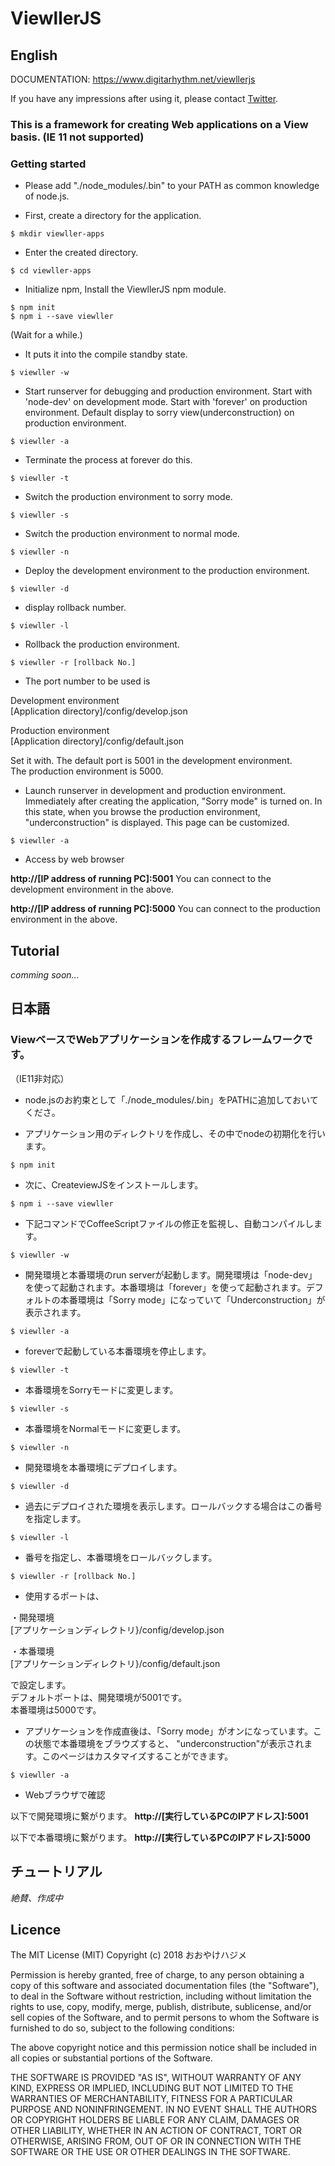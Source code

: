 # ViewllerJS

## English

DOCUMENTATION: https://www.digitarhythm.net/viewllerjs

If you have any impressions after using it, please contact [Twitter][0].

[0]:https://twitter.com/HajimeOhyake

### This is a framework for creating Web applications on a View basis. (IE 11 not supported)

### Getting started
- Please add "./node_modules/.bin" to your PATH as common knowledge of node.js.

- First, create a directory for the application.
```
$ mkdir viewller-apps
```
- Enter the created directory.
```
$ cd viewller-apps
```
- Initialize npm, Install the ViewllerJS npm module.
```
$ npm init  
$ npm i --save viewller
```
(Wait for a while.)

- It puts it into the compile standby state.
```
$ viewller -w
```
- Start runserver for debugging and production environment. Start with 'node-dev' on development mode. Start with 'forever' on production environment. Default display to sorry view(underconstruction) on production environment.
```
$ viewller -a
```
- Terminate the process at forever do this.
```
$ viewller -t
```
- Switch the production environment to sorry mode.
```
$ viewller -s
```
- Switch the production environment to normal mode.
```
$ viewller -n
```
- Deploy the development environment to the production environment.
```
$ viewller -d
```
- display rollback number.
```
$ viewller -l
```
- Rollback the production environment.
```
$ viewller -r [rollback No.]
```

- The port number to be used is

Development environment  
[Application directory]/config/develop.json

Production environment  
[Application directory]/config/default.json

Set it with.
The default port is 5001 in the development environment.  
The production environment is 5000.

- Launch runserver in development and production environment. Immediately after creating the application, "Sorry mode" is turned on. In this state, when you browse the production environment, "underconstruction" is displayed. This page can be customized.
```
$ viewller -a
```
- Access by web browser

**http://[IP address of running PC]:5001**
You can connect to the development environment in the above.

**http://[IP address of running PC]:5000**
You can connect to the production environment in the above.


## Tutorial

*comming soon...*


## 日本語

### ViewベースでWebアプリケーションを作成するフレームワークです。
（IE11非対応）

- node.jsのお約束として「./node_modules/.bin」をPATHに追加しておいてくださ。

- アプリケーション用のディレクトリを作成し、その中でnodeの初期化を行います。
```
$ npm init
```
- 次に、CreateviewJSをインストールします。
```
$ npm i --save viewller
```
- 下記コマンドでCoffeeScriptファイルの修正を監視し、自動コンパイルします。
```
$ viewller -w
```
- 開発環境と本番環境のrun serverが起動します。開発環境は「node-dev」を使って起動されます。本番環境は「forever」を使って起動されます。デフォルトの本番環境は「Sorry mode」になっていて「Underconstruction」が表示されます。
```
$ viewller -a
```
- foreverで起動している本番環境を停止します。
```
$ viewller -t
```
- 本番環境をSorryモードに変更します。
```
$ viewller -s
```
- 本番環境をNormalモードに変更します。
```
$ viewller -n
```
- 開発環境を本番環境にデプロイします。
```
$ viewller -d
```
- 過去にデプロイされた環境を表示します。ロールバックする場合はこの番号を指定します。
```
$ viewller -l
```
- 番号を指定し、本番環境をロールバックします。
```
$ viewller -r [rollback No.]
```

- 使用するポートは、

・開発環境  
[アプリケーションディレクトリ}/config/develop.json

・本番環境  
[アプリケーションディレクトリ}/config/default.json

で設定します。  
デフォルトポートは、開発環境が5001です。  
本番環境は5000です。

- アプリケーションを作成直後は、「Sorry mode」がオンになっています。この状態で本番環境をブラウズすると、 "underconstruction"が表示されます。このページはカスタマイズすることができます。
```
$ viewller -a
```
- Webブラウザで確認

以下で開発環境に繋がります。
**http://[実行しているPCのIPアドレス]:5001**

以下で本番環境に繋がります。
**http://[実行しているPCのIPアドレス]:5000**


## チュートリアル

*絶賛、作成中*


## Licence

The MIT License (MIT) Copyright (c) 2018 おおやけハジメ

Permission is hereby granted, free of charge, to any person obtaining a copy of this software and associated documentation files (the "Software"), to deal in the Software without restriction, including without limitation the rights to use, copy, modify, merge, publish, distribute, sublicense, and/or sell copies of the Software, and to permit persons to whom the Software is furnished to do so, subject to the following conditions:

The above copyright notice and this permission notice shall be included in all copies or substantial portions of the Software.

THE SOFTWARE IS PROVIDED "AS IS", WITHOUT WARRANTY OF ANY KIND, EXPRESS OR IMPLIED, INCLUDING BUT NOT LIMITED TO THE WARRANTIES OF MERCHANTABILITY, FITNESS FOR A PARTICULAR PURPOSE AND NONINFRINGEMENT. IN NO EVENT SHALL THE AUTHORS OR COPYRIGHT HOLDERS BE LIABLE FOR ANY CLAIM, DAMAGES OR OTHER LIABILITY, WHETHER IN AN ACTION OF CONTRACT, TORT OR OTHERWISE, ARISING FROM, OUT OF OR IN CONNECTION WITH THE SOFTWARE OR THE USE OR OTHER DEALINGS IN THE SOFTWARE.

